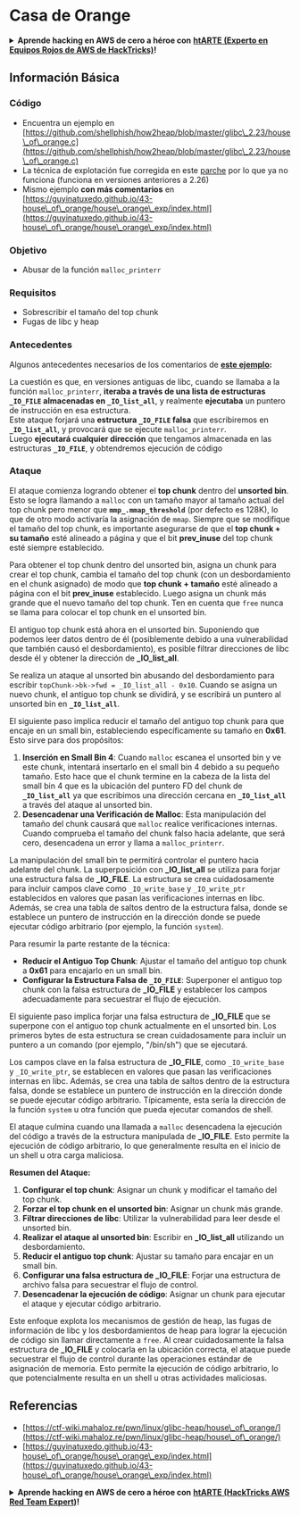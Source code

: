 # Casa de Orange

<details>

<summary><strong>Aprende hacking en AWS de cero a héroe con</strong> <a href="https://training.hacktricks.xyz/courses/arte"><strong>htARTE (Experto en Equipos Rojos de AWS de HackTricks)</strong></a><strong>!</strong></summary>

Otras formas de apoyar a HackTricks:

* Si deseas ver tu **empresa anunciada en HackTricks** o **descargar HackTricks en PDF** Consulta los [**PLANES DE SUSCRIPCIÓN**](https://github.com/sponsors/carlospolop)!
* Obtén el [**swag oficial de PEASS & HackTricks**](https://peass.creator-spring.com)
* Descubre [**La Familia PEASS**](https://opensea.io/collection/the-peass-family), nuestra colección exclusiva de [**NFTs**](https://opensea.io/collection/the-peass-family)
* **Únete al** 💬 [**grupo de Discord**](https://discord.gg/hRep4RUj7f) o al [**grupo de telegram**](https://t.me/peass) o **síguenos** en **Twitter** 🐦 [**@hacktricks\_live**](https://twitter.com/hacktricks\_live)**.**
* **Comparte tus trucos de hacking enviando PRs a los** [**HackTricks**](https://github.com/carlospolop/hacktricks) y [**HackTricks Cloud**](https://github.com/carlospolop/hacktricks-cloud) repositorios de github.

</details>

## Información Básica

### Código

* Encuentra un ejemplo en [https://github.com/shellphish/how2heap/blob/master/glibc\_2.23/house\_of\_orange.c](https://github.com/shellphish/how2heap/blob/master/glibc\_2.23/house\_of\_orange.c)
* La técnica de explotación fue corregida en este [parche](https://sourceware.org/git/?p=glibc.git;a=blobdiff;f=stdlib/abort.c;h=117a507ff88d862445551f2c07abb6e45a716b75;hp=19882f3e3dc1ab830431506329c94dcf1d7cc252;hb=91e7cf982d0104f0e71770f5ae8e3faf352dea9f;hpb=0c25125780083cbba22ed627756548efe282d1a0) por lo que ya no funciona (funciona en versiones anteriores a 2.26)
* Mismo ejemplo **con más comentarios** en [https://guyinatuxedo.github.io/43-house\_of\_orange/house\_orange\_exp/index.html](https://guyinatuxedo.github.io/43-house\_of\_orange/house\_orange\_exp/index.html)

### Objetivo

* Abusar de la función `malloc_printerr`

### Requisitos

* Sobrescribir el tamaño del top chunk
* Fugas de libc y heap

### Antecedentes

Algunos antecedentes necesarios de los comentarios de [**este ejemplo**](https://guyinatuxedo.github.io/43-house\_of\_orange/house\_orange\_exp/index.html)**:**

La cuestión es que, en versiones antiguas de libc, cuando se llamaba a la función `malloc_printerr`, **iteraba a través de una lista de estructuras `_IO_FILE` almacenadas en `_IO_list_all`**, y realmente **ejecutaba** un puntero de instrucción en esa estructura.\
Este ataque forjará una **estructura `_IO_FILE` falsa** que escribiremos en **`_IO_list_all`**, y provocará que se ejecute `malloc_printerr`.\
Luego **ejecutará cualquier dirección** que tengamos almacenada en las estructuras **`_IO_FILE`**, y obtendremos ejecución de código

### Ataque

El ataque comienza logrando obtener el **top chunk** dentro del **unsorted bin**. Esto se logra llamando a `malloc` con un tamaño mayor al tamaño actual del top chunk pero menor que **`mmp_.mmap_threshold`** (por defecto es 128K), lo que de otro modo activaría la asignación de `mmap`. Siempre que se modifique el tamaño del top chunk, es importante asegurarse de que el **top chunk + su tamaño** esté alineado a página y que el bit **prev\_inuse** del top chunk esté siempre establecido.

Para obtener el top chunk dentro del unsorted bin, asigna un chunk para crear el top chunk, cambia el tamaño del top chunk (con un desbordamiento en el chunk asignado) de modo que **top chunk + tamaño** esté alineado a página con el bit **prev\_inuse** establecido. Luego asigna un chunk más grande que el nuevo tamaño del top chunk. Ten en cuenta que `free` nunca se llama para colocar el top chunk en el unsorted bin.

El antiguo top chunk está ahora en el unsorted bin. Suponiendo que podemos leer datos dentro de él (posiblemente debido a una vulnerabilidad que también causó el desbordamiento), es posible filtrar direcciones de libc desde él y obtener la dirección de **\_IO\_list\_all**.

Se realiza un ataque al unsorted bin abusando del desbordamiento para escribir `topChunk->bk->fwd = _IO_list_all - 0x10`. Cuando se asigna un nuevo chunk, el antiguo top chunk se dividirá, y se escribirá un puntero al unsorted bin en **`_IO_list_all`**.

El siguiente paso implica reducir el tamaño del antiguo top chunk para que encaje en un small bin, estableciendo específicamente su tamaño en **0x61**. Esto sirve para dos propósitos:

1. **Inserción en Small Bin 4**: Cuando `malloc` escanea el unsorted bin y ve este chunk, intentará insertarlo en el small bin 4 debido a su pequeño tamaño. Esto hace que el chunk termine en la cabeza de la lista del small bin 4 que es la ubicación del puntero FD del chunk de **`_IO_list_all`** ya que escribimos una dirección cercana en **`_IO_list_all`** a través del ataque al unsorted bin.
2. **Desencadenar una Verificación de Malloc**: Esta manipulación del tamaño del chunk causará que `malloc` realice verificaciones internas. Cuando comprueba el tamaño del chunk falso hacia adelante, que será cero, desencadena un error y llama a `malloc_printerr`.

La manipulación del small bin te permitirá controlar el puntero hacia adelante del chunk. La superposición con **\_IO\_list\_all** se utiliza para forjar una estructura falsa de **\_IO\_FILE**. La estructura se crea cuidadosamente para incluir campos clave como `_IO_write_base` y `_IO_write_ptr` establecidos en valores que pasan las verificaciones internas en libc. Además, se crea una tabla de saltos dentro de la estructura falsa, donde se establece un puntero de instrucción en la dirección donde se puede ejecutar código arbitrario (por ejemplo, la función `system`).

Para resumir la parte restante de la técnica:

* **Reducir el Antiguo Top Chunk**: Ajustar el tamaño del antiguo top chunk a **0x61** para encajarlo en un small bin.
* **Configurar la Estructura Falsa de `_IO_FILE`**: Superponer el antiguo top chunk con la falsa estructura de **\_IO\_FILE** y establecer los campos adecuadamente para secuestrar el flujo de ejecución.

El siguiente paso implica forjar una falsa estructura de **\_IO\_FILE** que se superpone con el antiguo top chunk actualmente en el unsorted bin. Los primeros bytes de esta estructura se crean cuidadosamente para incluir un puntero a un comando (por ejemplo, "/bin/sh") que se ejecutará.

Los campos clave en la falsa estructura de **\_IO\_FILE**, como `_IO_write_base` y `_IO_write_ptr`, se establecen en valores que pasan las verificaciones internas en libc. Además, se crea una tabla de saltos dentro de la estructura falsa, donde se establece un puntero de instrucción en la dirección donde se puede ejecutar código arbitrario. Típicamente, esta sería la dirección de la función `system` u otra función que pueda ejecutar comandos de shell.

El ataque culmina cuando una llamada a `malloc` desencadena la ejecución del código a través de la estructura manipulada de **\_IO\_FILE**. Esto permite la ejecución de código arbitrario, lo que generalmente resulta en el inicio de un shell u otra carga maliciosa.

**Resumen del Ataque:**

1. **Configurar el top chunk**: Asignar un chunk y modificar el tamaño del top chunk.
2. **Forzar el top chunk en el unsorted bin**: Asignar un chunk más grande.
3. **Filtrar direcciones de libc**: Utilizar la vulnerabilidad para leer desde el unsorted bin.
4. **Realizar el ataque al unsorted bin**: Escribir en **\_IO\_list\_all** utilizando un desbordamiento.
5. **Reducir el antiguo top chunk**: Ajustar su tamaño para encajar en un small bin.
6. **Configurar una falsa estructura de \_IO\_FILE**: Forjar una estructura de archivo falsa para secuestrar el flujo de control.
7. **Desencadenar la ejecución de código**: Asignar un chunk para ejecutar el ataque y ejecutar código arbitrario.

Este enfoque explota los mecanismos de gestión de heap, las fugas de información de libc y los desbordamientos de heap para lograr la ejecución de código sin llamar directamente a `free`. Al crear cuidadosamente la falsa estructura de **\_IO\_FILE** y colocarla en la ubicación correcta, el ataque puede secuestrar el flujo de control durante las operaciones estándar de asignación de memoria. Esto permite la ejecución de código arbitrario, lo que potencialmente resulta en un shell u otras actividades maliciosas.
## Referencias

* [https://ctf-wiki.mahaloz.re/pwn/linux/glibc-heap/house\_of\_orange/](https://ctf-wiki.mahaloz.re/pwn/linux/glibc-heap/house\_of\_orange/)
* [https://guyinatuxedo.github.io/43-house\_of\_orange/house\_orange\_exp/index.html](https://guyinatuxedo.github.io/43-house\_of\_orange/house\_orange\_exp/index.html)

<details>

<summary><strong>Aprende hacking en AWS de cero a héroe con</strong> <a href="https://training.hacktricks.xyz/courses/arte"><strong>htARTE (HackTricks AWS Red Team Expert)</strong></a><strong>!</strong></summary>

Otras formas de apoyar a HackTricks:

* Si deseas ver tu **empresa anunciada en HackTricks** o **descargar HackTricks en PDF** Consulta los [**PLANES DE SUSCRIPCIÓN**](https://github.com/sponsors/carlospolop)!
* Obtén el [**oficial PEASS & HackTricks swag**](https://peass.creator-spring.com)
* Descubre [**The PEASS Family**](https://opensea.io/collection/the-peass-family), nuestra colección exclusiva de [**NFTs**](https://opensea.io/collection/the-peass-family)
* **Únete al** 💬 [**grupo de Discord**](https://discord.gg/hRep4RUj7f) o al [**grupo de telegram**](https://t.me/peass) o **síguenos** en **Twitter** 🐦 [**@hacktricks\_live**](https://twitter.com/hacktricks\_live)**.**
* **Comparte tus trucos de hacking enviando PRs a los repositorios de** [**HackTricks**](https://github.com/carlospolop/hacktricks) y [**HackTricks Cloud**](https://github.com/carlospolop/hacktricks-cloud).

</details>
